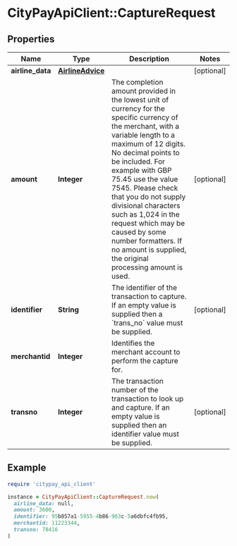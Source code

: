 # CityPayApiClient::CaptureRequest

## Properties

| Name | Type | Description | Notes |
| ---- | ---- | ----------- | ----- |
| **airline_data** | [**AirlineAdvice**](AirlineAdvice.md) |  | [optional] |
| **amount** | **Integer** | The completion amount provided in the lowest unit of currency for the specific currency of the merchant, with a variable length to a maximum of 12 digits. No decimal points to be included. For example with GBP 75.45 use the value 7545. Please check that you do not supply divisional characters such as 1,024 in the request which may be caused by some number formatters.  If no amount is supplied, the original processing amount is used.  | [optional] |
| **identifier** | **String** | The identifier of the transaction to capture. If an empty value is supplied then a &#x60;trans_no&#x60; value must be supplied. | [optional] |
| **merchantid** | **Integer** | Identifies the merchant account to perform the capture for. |  |
| **transno** | **Integer** | The transaction number of the transaction to look up and capture. If an empty value is supplied then an identifier value must be supplied. | [optional] |

## Example

```ruby
require 'citypay_api_client'

instance = CityPayApiClient::CaptureRequest.new(
  airline_data: null,
  amount: 3600,
  identifier: 95b857a1-5955-4b86-963c-5a6dbfc4fb95,
  merchantid: 11223344,
  transno: 78416
)
```

